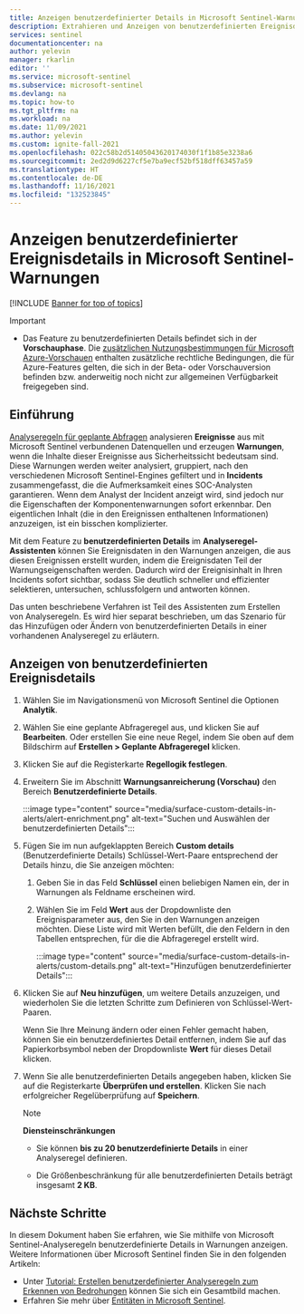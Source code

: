 ```yaml
---
title: Anzeigen benutzerdefinierter Details in Microsoft Sentinel-Warnungen | Microsoft-Dokumentation
description: Extrahieren und Anzeigen von benutzerdefinierten Ereignisdetails in Warnungen der Microsoft Sentinel-Analyseregeln für bessere und vollständigere Informationen zu Incidents
services: sentinel
documentationcenter: na
author: yelevin
manager: rkarlin
editor: ''
ms.service: microsoft-sentinel
ms.subservice: microsoft-sentinel
ms.devlang: na
ms.topic: how-to
ms.tgt_pltfrm: na
ms.workload: na
ms.date: 11/09/2021
ms.author: yelevin
ms.custom: ignite-fall-2021
ms.openlocfilehash: 022c58b2d51405043620174030f1f1b85e3238a6
ms.sourcegitcommit: 2ed2d9d6227cf5e7ba9ecf52bf518dff63457a59
ms.translationtype: HT
ms.contentlocale: de-DE
ms.lasthandoff: 11/16/2021
ms.locfileid: "132523845"
---
```

# <a name="surface-custom-event-details-in-alerts-in-microsoft-sentinel"></a>Anzeigen benutzerdefinierter Ereignisdetails in Microsoft Sentinel-Warnungen 

[!INCLUDE [Banner for top of topics](./includes/banner.md)]

> [!IMPORTANT]
>
> - Das Feature zu benutzerdefinierten Details befindet sich in der **Vorschauphase**. Die [zusätzlichen Nutzungsbestimmungen für Microsoft Azure-Vorschauen](https://azure.microsoft.com/support/legal/preview-supplemental-terms/) enthalten zusätzliche rechtliche Bedingungen, die für Azure-Features gelten, die sich in der Beta- oder Vorschauversion befinden bzw. anderweitig noch nicht zur allgemeinen Verfügbarkeit freigegeben sind.

## <a name="introduction"></a>Einführung

[Analyseregeln für geplante Abfragen](detect-threats-custom.md) analysieren **Ereignisse** aus mit Microsoft Sentinel verbundenen Datenquellen und erzeugen **Warnungen**, wenn die Inhalte dieser Ereignisse aus Sicherheitssicht bedeutsam sind. Diese Warnungen werden weiter analysiert, gruppiert, nach den verschiedenen Microsoft Sentinel-Engines gefiltert und in **Incidents** zusammengefasst, die die Aufmerksamkeit eines SOC-Analysten garantieren. Wenn dem Analyst der Incident anzeigt wird, sind jedoch nur die Eigenschaften der Komponentenwarnungen sofort erkennbar. Den eigentlichen Inhalt (die in den Ereignissen enthaltenen Informationen) anzuzeigen, ist ein bisschen komplizierter.

Mit dem Feature zu **benutzerdefinierten Details** im **Analyseregel-Assistenten** können Sie Ereignisdaten in den Warnungen anzeigen, die aus diesen Ereignissen erstellt wurden, indem die Ereignisdaten Teil der Warnungseigenschaften werden. Dadurch wird der Ereignisinhalt in Ihren Incidents sofort sichtbar, sodass Sie deutlich schneller und effizienter selektieren, untersuchen, schlussfolgern und antworten können.

Das unten beschriebene Verfahren ist Teil des Assistenten zum Erstellen von Analyseregeln. Es wird hier separat beschrieben, um das Szenario für das Hinzufügen oder Ändern von benutzerdefinierten Details in einer vorhandenen Analyseregel zu erläutern.

## <a name="how-to-surface-custom-event-details"></a>Anzeigen von benutzerdefinierten Ereignisdetails

1. Wählen Sie im Navigationsmenü von Microsoft Sentinel die Optionen **Analytik**.

1. Wählen Sie eine geplante Abfrageregel aus, und klicken Sie auf **Bearbeiten**. Oder erstellen Sie eine neue Regel, indem Sie oben auf dem Bildschirm auf **Erstellen > Geplante Abfrageregel** klicken.

1. Klicken Sie auf die Registerkarte **Regellogik festlegen**.

1. Erweitern Sie im Abschnitt **Warnungsanreicherung (Vorschau)** den Bereich **Benutzerdefinierte Details**.

    :::image type="content" source="media/surface-custom-details-in-alerts/alert-enrichment.png" alt-text="Suchen und Auswählen der benutzerdefinierten Details":::

1. Fügen Sie im nun aufgeklappten Bereich **Custom details** (Benutzerdefinierte Details) Schlüssel-Wert-Paare entsprechend der Details hinzu, die Sie anzeigen möchten:

    1. Geben Sie in das Feld **Schlüssel** einen beliebigen Namen ein, der in Warnungen als Feldname erscheinen wird.

    1. Wählen Sie im Feld **Wert** aus der Dropdownliste den Ereignisparameter aus, den Sie in den Warnungen anzeigen möchten. Diese Liste wird mit Werten befüllt, die den Feldern in den Tabellen entsprechen, für die die Abfrageregel erstellt wird.
    
        :::image type="content" source="media/surface-custom-details-in-alerts/custom-details.png" alt-text="Hinzufügen benutzerdefinierter Details":::

1. Klicken Sie auf **Neu hinzufügen**, um weitere Details anzuzeigen, und wiederholen Sie die letzten Schritte zum Definieren von Schlüssel-Wert-Paaren. 

    Wenn Sie Ihre Meinung ändern oder einen Fehler gemacht haben, können Sie ein benutzerdefiniertes Detail entfernen, indem Sie auf das Papierkorbsymbol neben der Dropdownliste **Wert** für dieses Detail klicken.

1. Wenn Sie alle benutzerdefinierten Details angegeben haben, klicken Sie auf die Registerkarte **Überprüfen und erstellen**. Klicken Sie nach erfolgreicher Regelüberprüfung auf **Speichern**.

    > [!NOTE]
    > 
    > **Diensteinschränkungen**
    > - Sie können **bis zu 20 benutzerdefinierte Details** in einer Analyseregel definieren.
    >
    > - Die Größenbeschränkung für alle benutzerdefinierten Details beträgt insgesamt **2 KB**.

## <a name="next-steps"></a>Nächste Schritte
In diesem Dokument haben Sie erfahren, wie Sie mithilfe von Microsoft Sentinel-Analyseregeln benutzerdefinierte Details in Warnungen anzeigen. Weitere Informationen über Microsoft Sentinel finden Sie in den folgenden Artikeln:
- Unter [Tutorial: Erstellen benutzerdefinierter Analyseregeln zum Erkennen von Bedrohungen](detect-threats-custom.md) können Sie sich ein Gesamtbild machen.
- Erfahren Sie mehr über [Entitäten in Microsoft Sentinel](entities-in-azure-sentinel.md).
